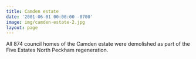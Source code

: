 ```yaml
---
title: Camden estate
date: '2001-06-01 00:00:00 -0700'
image: img/camden-estate-2.jpg
layout: page
---
```


All 874 council homes of the Camden estate were demolished as part of the Five Estates North Peckham regeneration.
